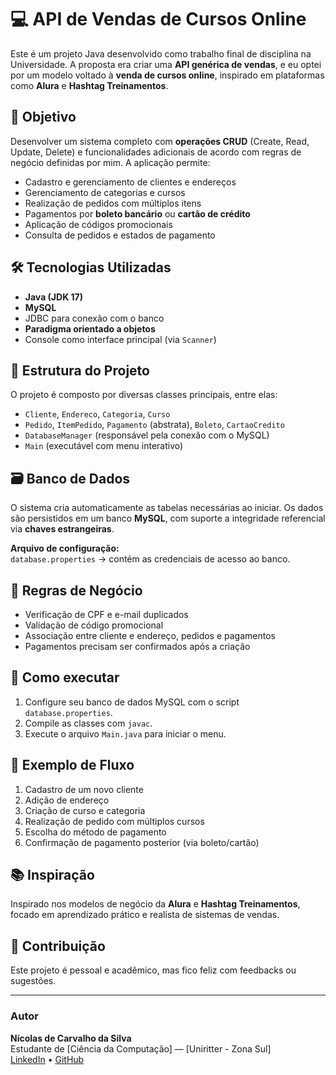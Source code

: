 # 💻 API de Vendas de Cursos Online

Este é um projeto Java desenvolvido como trabalho final de disciplina na Universidade. A proposta era criar uma **API genérica de vendas**, e eu optei por um modelo voltado à **venda de cursos online**, inspirado em plataformas como **Alura** e **Hashtag Treinamentos**.

## 🚀 Objetivo

Desenvolver um sistema completo com **operações CRUD** (Create, Read, Update, Delete) e funcionalidades adicionais de acordo com regras de negócio definidas por mim. A aplicação permite:

- Cadastro e gerenciamento de clientes e endereços
- Gerenciamento de categorias e cursos
- Realização de pedidos com múltiplos itens
- Pagamentos por **boleto bancário** ou **cartão de crédito**
- Aplicação de códigos promocionais
- Consulta de pedidos e estados de pagamento

## 🛠️ Tecnologias Utilizadas

- **Java (JDK 17)**  
- **MySQL**  
- JDBC para conexão com o banco  
- **Paradigma orientado a objetos**  
- Console como interface principal (via `Scanner`)

## 🧩 Estrutura do Projeto

O projeto é composto por diversas classes principais, entre elas:

- `Cliente`, `Endereco`, `Categoria`, `Curso`
- `Pedido`, `ItemPedido`, `Pagamento` (abstrata), `Boleto`, `CartaoCredito`
- `DatabaseManager` (responsável pela conexão com o MySQL)
- `Main` (executável com menu interativo)

## 🗃️ Banco de Dados

O sistema cria automaticamente as tabelas necessárias ao iniciar. Os dados são persistidos em um banco **MySQL**, com suporte a integridade referencial via **chaves estrangeiras**.

**Arquivo de configuração:**  
`database.properties` → contém as credenciais de acesso ao banco.

## 🧠 Regras de Negócio

- Verificação de CPF e e-mail duplicados
- Validação de código promocional
- Associação entre cliente e endereço, pedidos e pagamentos
- Pagamentos precisam ser confirmados após a criação

## 🎯 Como executar

1. Configure seu banco de dados MySQL com o script `database.properties`.
2. Compile as classes com `javac`.
3. Execute o arquivo `Main.java` para iniciar o menu.

## 📌 Exemplo de Fluxo

1. Cadastro de um novo cliente  
2. Adição de endereço  
3. Criação de curso e categoria  
4. Realização de pedido com múltiplos cursos  
5. Escolha do método de pagamento  
6. Confirmação de pagamento posterior (via boleto/cartão)

## 📚 Inspiração

Inspirado nos modelos de negócio da **Alura** e **Hashtag Treinamentos**, focado em aprendizado prático e realista de sistemas de vendas.

## 🤝 Contribuição

Este projeto é pessoal e acadêmico, mas fico feliz com feedbacks ou sugestões.

---

### Autor

**Nícolas de Carvalho da Silva**  
Estudante de [Ciência da Computação] — [Uniritter - Zona Sul]  
[LinkedIn](https://www.linkedin.com/in/n%C3%ADcolas-de-carvalho/) • [GitHub](https://github.com/nicolascarvalhods)
